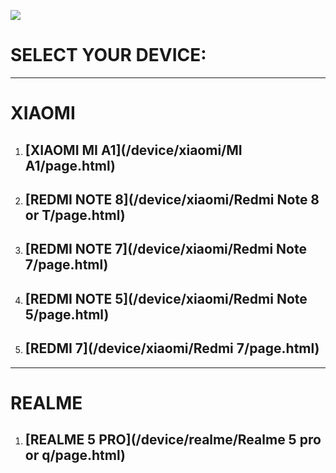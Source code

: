 ![](/banner.jpg)

# SELECT YOUR DEVICE:

------

# XIAOMI 

1. ## [XIAOMI MI A1](/device/xiaomi/MI A1/page.html) 

2. ## [REDMI NOTE 8](/device/xiaomi/Redmi Note 8 or T/page.html) 

3. ## [REDMI NOTE 7](/device/xiaomi/Redmi Note 7/page.html)

4. ## [REDMI NOTE 5](/device/xiaomi/Redmi Note 5/page.html)

5. ## [REDMI 7](/device/xiaomi/Redmi 7/page.html)

------

# REALME

1. ## [REALME 5 PRO](/device/realme/Realme  5 pro or q/page.html) 


